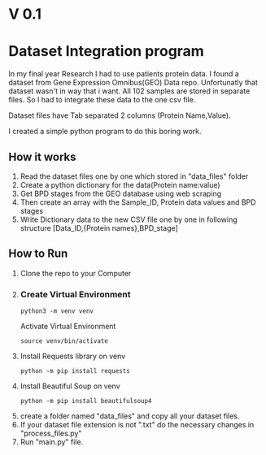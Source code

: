 # V 0.1
# Dataset Integration program

In my final year Research I had to use patients protein data. I found a dataset from Gene Expression Omnibus(GEO) Data repo. Unfortunatly that dataset wasn't in way that i want. 
All 102 samples are stored in separate files. So I had to integrate these data to the one csv file. 

Dataset files have Tab separated 2 columns (Protein Name,Value). 

I created a simple python program to do this boring work.

## How it works
1. Read the dataset files one by one which stored in "data_files" folder
2. Create a python dictionary for the data(Protein name:value)
3. Get BPD stages from the GEO database using web scraping
4. Then create an array with the Sample_ID, Protein data values and BPD stages
5. Write Dictionary data to the new CSV file one by one in following structure [Data_ID,{Protein names},BPD_stage]

## How to Run
1. Clone the repo to your Computer
2. ### Create Virtual Environment
    ```
    python3 -m venv venv
    ```
    Activate Virtual Environment
    ```
    source venv/bin/activate
    ```
3. Install Requests library on venv
    ```
    python -m pip install requests
    ```
4. Install Beautiful Soup on venv
    ```
    python -m pip install beautifulsoup4
    ```
5. create a folder named "data_files" and copy all your dataset files.
6. If your dataset file extension is not ".txt" do the necessary changes in "process_files.py"
7. Run "main.py" file.
